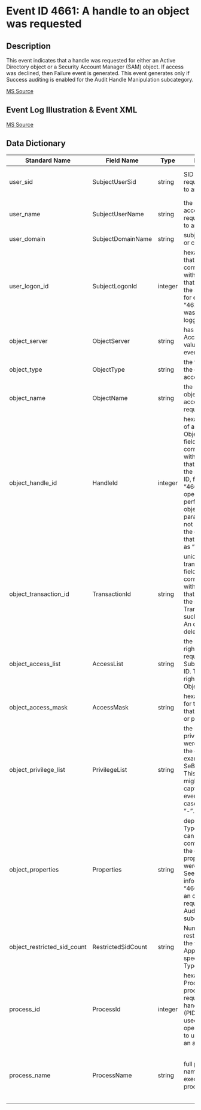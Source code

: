 # Event ID 4661: A handle to an object was requested

## Description

This event indicates that a handle was requested for either an Active Directory object or a Security Account Manager (SAM) object. If access was declined, then Failure event is generated. This event generates only if Success auditing is enabled for the Audit Handle Manipulation subcategory.

[MS Source](https://github.com/MicrosoftDocs/windows-itpro-docs/blob/master/windows/security/threat-protection/auditing/event-4661.md)

## Event Log Illustration & Event XML

[MS Source](https://github.com/MicrosoftDocs/windows-itpro-docs/blob/master/windows/security/threat-protection/auditing/event-4661.md)

## Data Dictionary

|	Standard Name	| Field Name |	Type	|	Description	|	Sample Value	|
|	----------------	|	----------------	|	----------------	|	----------------	|	----------------	|
|	user_sid	|	SubjectUserSid	|	string	|	SID of account that requested a handle to an object. 	|	S-1-5-21-3457937927-2839227994-823803824-1104	|
|	user_name	|	SubjectUserName	|	string	|	the name of the account that requested a handle to an object.	|	dadmin	|
|	user_domain	|	SubjectDomainName	|	string	|	subject’s domain or computer name.	|	CONTOSO	|
|	user_logon_id	|	SubjectLogonId	|	integer	|	hexadecimal value that can help you correlate this event with recent events that might contain the same Logon ID, for example, “4624: An account was successfully logged on.”	|	0x4280e	|
|	object_server	|	ObjectServer	|	string	|	has “Security Account Manager” value for this event.	|	Security Account Manager	|
|	object_type	|	ObjectType	|	string	|	the type or class of the object that was accessed.	|	SAM\_DOMAIN	|
|	object_name	|	ObjectName	|	string	|	the name of an object for which access was requested.	|	DC=contoso,DC=local	|
|	object_handle_id	|	HandleId	|	integer	|	hexadecimal value of a handle to Object Name. This field can help you correlate this event with other events that might contain the same Handle ID, for example, “4662: An operation was performed on an object.” This parameter might not be captured in the event, and in that case appears as “0x0”.	|	0xdd64d36870	|
|	object_transaction_id	|	TransactionId	|	string	|	unique GUID of the transaction. This field can help you correlate this event with other events that might contain the same the Transaction ID, such as “4660(S): An object was deleted.”	|	{00000000-0000-0000-0000-000000000000}	|
|	object_access_list	|	AccessList	|	string	|	the list of access rights which were requested by Subject\Security ID. These access rights depend on Object Type.	|	%%5400	|
|	object_access_mask	|	AccessMask	|	string	|	hexadecimal mask for the operation that was requested or performed. 	|	0x2d	|
|	object_privilege_list	|	PrivilegeList	|	string	|	the list of user privileges which were used during the operation, for example, SeBackupPrivilege. This parameter might not be captured in the event, and in that case appears as “-”.	|	Ā	|
|	object_properties	|	Properties	|	string	|	depends on Object Type. This field can be empty or contain the list of the object properties that were accessed. See more detailed information in “4661: A handle to an object was requested” from Audit SAM subcategory.	|	-	|
|	object_restricted_sid_count	|	RestrictedSidCount	|	string	|	Number of restricted SIDs in the token. Applicable to only specific Object Types.	|	-	|
|	process_id	|	ProcessId	|	integer	|	hexadecimal Process ID of the process that requested the handle. Process ID (PID) is a number used by the operating system to uniquely identify an active process.	|	0x9000a000d002d	|
|	process_name	|	ProcessName	|	string	|	full path and the name of the executable for the process.	|	{bf967a90-0de6-11d0-a285-00aa003049e2} %%5400 {ccc2dc7d-a6ad-4a7a-8846-c04e3cc53501}	|
